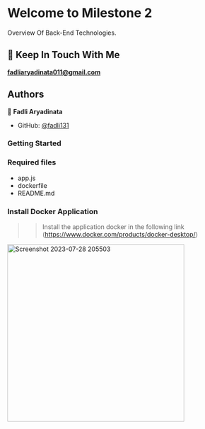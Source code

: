 # Welcome to Milestone 2
Overview Of Back-End Technologies.

## 👋 Keep In Touch With Me 
**fadliaryadinata011@gmail.com**

## Authors

👤 **Fadli Aryadinata**

- GitHub: [@fadli131](https://github.com/fadli131)

### Getting Started

### Required files
- app.js
- dockerfile
- README.md

### Install Docker Application
 >> Install the application docker in the following link (https://www.docker.com/products/docker-desktop/)

<img width="400" alt="Screenshot 2023-07-28 205503" src="https://github.com/RevoU-FSSE-2/week-6-fadli131/assets/109584701/a4bdef6f-1604-4a86-8704-1e608570fd78">
